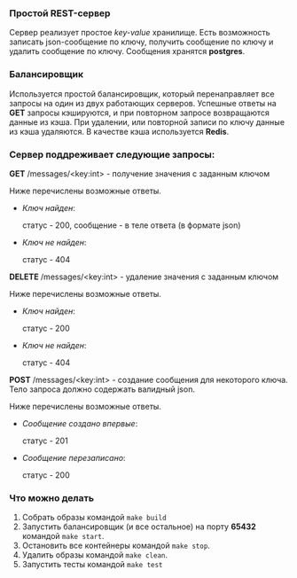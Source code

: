 ### Простой REST-сервер

Сервер реализует простое *key-value* хранилище. Есть возможность записать json-сообщение по ключу, 
получить сообщение по ключу и удалить сообщение по ключу. Сообщения хранятся **postgres**.

### Балансировщик

Используется простой балансировщик, который перенаправляет все запросы на один из двух работающих серверов.
Успешные ответы на **GET** запросы кэшируются, и при повторном запросе возвращаются данные из кэша. При удалении, или повторной записи
по ключу данные из кэша удаляются. В качестве кэша используется **Redis**.

### Сервер поддреживает следующие запросы:

**GET** /messages/\<key:int> - получение значения с заданным ключом
 
  Ниже перечислены возможные ответы.
  
  * *Ключ найден*: 
    
    статус - 200, 
    сообщение - в теле ответа (в формате json)
  
  * *Ключ не найден*: 
  
    статус - 404

**DELETE** /messages/\<key:int> - удаление значения с заданным ключом
  
  Ниже перечислены возможные ответы.
  
  * *Ключ найден*:
   
    статус - 200
  
  * *Ключ не найден*:
   
    статус - 404

**POST** /messages/\<key:int> - создание сообщения для некоторого ключа. Тело запроса должно содержать валидный json.

  Ниже перечислены возможные ответы.
  
  * *Сообщение создано впервые*:
  
    статус - 201
    
  * *Сообщение перезаписано*:
    
    статус - 200 


### Что можно делать
1. Собрать образы командой `make build`
2. Запустить балансировщик (и все остальное) на порту **65432** командой `make start`.
3. Остановить все контейнеры командой `make stop`.
4. Удалить образы командой `make clean`.
5. Запустить тесты командой `make test`
